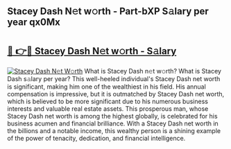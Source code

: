 ## Stacey Dash N𝚎t w𝚘rth - Part-bXP S𝚊lary per year qx0Mx

# <h2><a href="http://gc2pg0.nevu.top/?p=Stacey+Dash">🔗 👉🔴 Stacey Dash N𝚎t w𝚘rth - S𝚊lary</a></h2>

[![Stacey Dash N𝚎t W𝚘rth](https://i.imgur.com/Oavwk0R.jpeg)](http://gc2pg0.nevu.top/?p=Stacey+Dash)
What is Stacey Dash n𝚎t w𝚘rth? What is Stacey Dash s𝚊lary per year?
This well-heeled individual's Stacey Dash net worth is significant, making him one of the wealthiest in his field. His annual compensation is impressive, but it is outmatched by Stacey Dash net worth, which is believed to be more significant due to his numerous business interests and valuable real estate assets. This prosperous man, whose Stacey Dash net worth is among the highest globally, is celebrated for his business acumen and financial brilliance. With a Stacey Dash net worth in the billions and a notable income, this wealthy person is a shining example of the power of tenacity, dedication, and financial intelligence.
